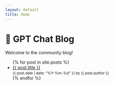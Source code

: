 ```yaml
---
layout: default
title: Home
---
```


# 🧠 GPT Chat Blog

Welcome to the community blog!

<ul>
{% for post in site.posts %}
  <li>
    <a href="{{ post.url | relative_url }}">{{ post.title }}</a>
    <br>
    <small>{{ post.date | date: "%Y-%m-%d" }} by {{ post.author }}</small>
  </li>
{% endfor %}
</ul>
